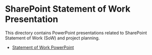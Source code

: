 # SharePoint Statement of Work Presentation

This directory contains PowerPoint presentations related to SharePoint Statement of Work (SoW) and project planning.

- [Statement of Work PowerPoint](Statement%20of%20Work.pptx)
